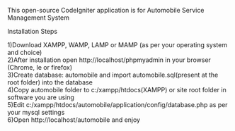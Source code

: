 This open-source CodeIgniter application is for Automobile Service Management System

Installation Steps

1)Download XAMPP, WAMP, LAMP or MAMP (as per your operating system and choice) <br>
2)After installation open http://localhost/phpmyadmin in your browser (Chrome, Ie or firefox)<br>
3)Create database: automobile and import automobile.sql(present at the root folder) into the database<br>
4)Copy automobile folder to c:/xampp/htdocs(XAMPP) or site root folder in software you are using<br>
5)Edit c:/xampp/htdocs/automobile/application/config/database.php as per your mysql settings<br>
6)Open http://localhost/automobile and enjoy
